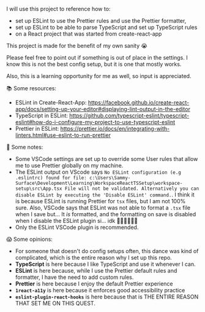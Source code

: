 

I will use this project to reference how to:
* set up ESLint to use the Prettier rules and use the Prettier formatter, 
* set up ESLint to be able to parse TypeScript and set up TypeScript rules
* on a React project that was started from create-react-app

This project is made for the benefit of my own sanity 😭 


Please feel free to point out if something is out of place in the settings. I know this is not the best config setup, but it is one that mostly works. 

Also, this is a learning opportunity for me as well, so input is appreciated. 

📚 Some resources: 
* ESLint in Create-React-App: https://facebook.github.io/create-react-app/docs/setting-up-your-editor#displaying-lint-output-in-the-editor
* TypeScript in ESLint: https://github.com/typescript-eslint/typescript-eslint#how-do-i-configure-my-project-to-use-typescript-eslint
* Prettier in ESLint: https://prettier.io/docs/en/integrating-with-linters.html#use-eslint-to-run-prettier

📝 Some notes: 
* Some VSCode settings are set up to override some User rules that allow me to use Prettier globally on my machine.
* The ESLint output on VScode says `No ESLint configuration (e.g .eslintrc) found for file: c:\Users\Sammy-Surface\Development\Learning\WorkspaceReactTSSetup\workspace-setup\src\App.tsx File will not be validated. Alternatively you can disable ESLint by executing the 'Disable ESLint' command.`. I think it is because ESLint is running Prettier for `tsx` files, but I am not 100% sure. Also, VSCode says that ESLint was not able to format a `.tsx` file when I save but... It *is* formatted, and the formatting on save is disabled when I disable the ESLint plugin si... idk 🤷‍♂️🤷‍♂️🤷‍♂️
* Only the ESLint VSCode plugin is recommended.

😱 Some opinions:
* For someone that doesn't do config setups often, this dance was kind of complicated, which is the entire reason why I set up this repo.
* **TypeScript** is here because I like TypeScript and use it whenever I can.
* **ESLint** is here because, while I use the Prettier default rules and formatter, I have the need to add custom rules.
* **Prettier** is here because I enjoy the default Prettier experience
* **`1react-a11y`** is here because it enforces good accessibility practice
* **`eslint-plugin-react-hooks`** is here because that is THE ENTIRE REASON THAT SET ME ON THIS QUEST. 
